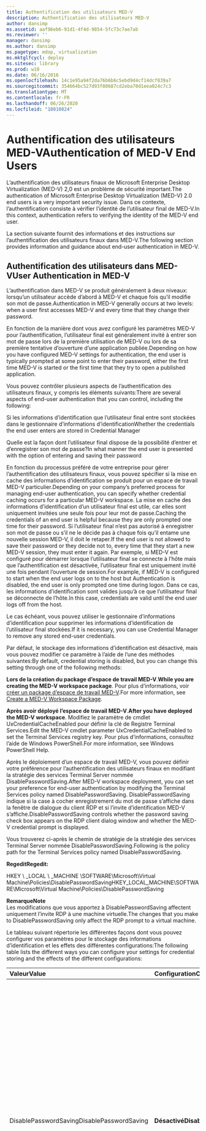 ```yaml
---
title: Authentification des utilisateurs MED-V
description: Authentification des utilisateurs MED-V
author: dansimp
ms.assetid: aaf96eb6-91d1-4f4d-9854-5fc73c7ae7ab
ms.reviewer: ''
manager: dansimp
ms.author: dansimp
ms.pagetype: mdop, virtualization
ms.mktglfcycl: deploy
ms.sitesec: library
ms.prod: w10
ms.date: 06/16/2016
ms.openlocfilehash: 14c1e95a94f2da76b6b6c5ebd9d4cf14dcf839a7
ms.sourcegitcommit: 354664bc527d93f80687cd2eba70d1eea024c7c3
ms.translationtype: MT
ms.contentlocale: fr-FR
ms.lasthandoff: 06/26/2020
ms.locfileid: "10810824"
---
```

# <span data-ttu-id="f5f29-103">Authentification des utilisateurs MED-V</span><span class="sxs-lookup"><span data-stu-id="f5f29-103">Authentication of MED-V End Users</span></span>


<span data-ttu-id="f5f29-104">L’authentification des utilisateurs finaux de Microsoft Enterprise Desktop Virtualization (MED-V) 2,0 est un problème de sécurité important.</span><span class="sxs-lookup"><span data-stu-id="f5f29-104">The authentication of Microsoft Enterprise Desktop Virtualization (MED-V) 2.0 end users is a very important security issue.</span></span> <span data-ttu-id="f5f29-105">Dans ce contexte, l’authentification consiste à vérifier l’identité de l’utilisateur final de MED-V.</span><span class="sxs-lookup"><span data-stu-id="f5f29-105">In this context, authentication refers to verifying the identity of the MED-V end user.</span></span>

<span data-ttu-id="f5f29-106">La section suivante fournit des informations et des instructions sur l’authentification des utilisateurs finaux dans MED-V.</span><span class="sxs-lookup"><span data-stu-id="f5f29-106">The following section provides information and guidance about end-user authentication in MED-V.</span></span>

## <span data-ttu-id="f5f29-107">Authentification des utilisateurs dans MED-V</span><span class="sxs-lookup"><span data-stu-id="f5f29-107">User Authentication in MED-V</span></span>


<span data-ttu-id="f5f29-108">L’authentification dans MED-V se produit généralement à deux niveaux: lorsqu’un utilisateur accède d’abord à MED-V et chaque fois qu’il modifie son mot de passe.</span><span class="sxs-lookup"><span data-stu-id="f5f29-108">Authentication in MED-V generally occurs at two levels: when a user first accesses MED-V and every time that they change their password.</span></span>

<span data-ttu-id="f5f29-109">En fonction de la manière dont vous avez configuré les paramètres MED-V pour l’authentification, l’utilisateur final est généralement invité à entrer son mot de passe lors de la première utilisation de MED-V ou lors de sa première tentative d’ouverture d’une application publiée.</span><span class="sxs-lookup"><span data-stu-id="f5f29-109">Depending on how you have configured MED-V settings for authentication, the end user is typically prompted at some point to enter their password, either the first time MED-V is started or the first time that they try to open a published application.</span></span>

<span data-ttu-id="f5f29-110">Vous pouvez contrôler plusieurs aspects de l’authentification des utilisateurs finaux, y compris les éléments suivants:</span><span class="sxs-lookup"><span data-stu-id="f5f29-110">There are several aspects of end-user authentication that you can control, including the following:</span></span>

<span data-ttu-id="f5f29-111">Si les informations d’identification que l’utilisateur final entre sont stockées dans le gestionnaire d’informations d’identification</span><span class="sxs-lookup"><span data-stu-id="f5f29-111">Whether the credentials the end user enters are stored in Credential Manager</span></span>

<span data-ttu-id="f5f29-112">Quelle est la façon dont l’utilisateur final dispose de la possibilité d’entrer et d’enregistrer son mot de passe?</span><span class="sxs-lookup"><span data-stu-id="f5f29-112">In what manner the end user is presented with the option of entering and saving their password</span></span>

<span data-ttu-id="f5f29-113">En fonction du processus préféré de votre entreprise pour gérer l’authentification des utilisateurs finaux, vous pouvez spécifier si la mise en cache des informations d’identification se produit pour un espace de travail MED-V particulier.</span><span class="sxs-lookup"><span data-stu-id="f5f29-113">Depending on your company’s preferred process for managing end-user authentication, you can specify whether credential caching occurs for a particular MED-V workspace.</span></span> <span data-ttu-id="f5f29-114">La mise en cache des informations d’identification d’un utilisateur final est utile, car elles sont uniquement invitées une seule fois pour leur mot de passe.</span><span class="sxs-lookup"><span data-stu-id="f5f29-114">Caching the credentials of an end user is helpful because they are only prompted one time for their password.</span></span> <span data-ttu-id="f5f29-115">Si l’utilisateur final n’est pas autorisé à enregistrer son mot de passe ou s’il ne le décide pas à chaque fois qu’il entame une nouvelle session MED-V, il doit le retaper.</span><span class="sxs-lookup"><span data-stu-id="f5f29-115">If the end user is not allowed to save their password or they decide not to, every time that they start a new MED-V session, they must enter it again.</span></span> <span data-ttu-id="f5f29-116">Par exemple, si MED-V est configuré pour démarrer lorsque l’utilisateur final se connecte à l’hôte mais que l’authentification est désactivée, l’utilisateur final est uniquement invité une fois pendant l’ouverture de session.</span><span class="sxs-lookup"><span data-stu-id="f5f29-116">For example, if MED-V is configured to start when the end user logs on to the host but Authentication is disabled, the end user is only prompted one time during logon.</span></span> <span data-ttu-id="f5f29-117">Dans ce cas, les informations d’identification sont valides jusqu’à ce que l’utilisateur final se déconnecte de l’hôte.</span><span class="sxs-lookup"><span data-stu-id="f5f29-117">In this case, credentials are valid until the end user logs off from the host.</span></span>

<span data-ttu-id="f5f29-118">Le cas échéant, vous pouvez utiliser le gestionnaire d’informations d’identification pour supprimer les informations d’identification de l’utilisateur final stockées.</span><span class="sxs-lookup"><span data-stu-id="f5f29-118">If it is necessary, you can use Credential Manager to remove any stored end-user credentials.</span></span>

<span data-ttu-id="f5f29-119">Par défaut, le stockage des informations d’identification est désactivé, mais vous pouvez modifier ce paramètre à l’aide de l’une des méthodes suivantes:</span><span class="sxs-lookup"><span data-stu-id="f5f29-119">By default, credential storing is disabled, but you can change this setting through one of the following methods:</span></span>

<span data-ttu-id="f5f29-120">**Lors de la création du package d’espace de travail MED-V**.</span><span class="sxs-lookup"><span data-stu-id="f5f29-120">**While you are creating the MED-V workspace package**.</span></span> <span data-ttu-id="f5f29-121">Pour plus d’informations, voir [créer un package d’espace de travail MED-V](create-a-med-v-workspace-package.md).</span><span class="sxs-lookup"><span data-stu-id="f5f29-121">For more information, see [Create a MED-V Workspace Package](create-a-med-v-workspace-package.md).</span></span>

<span data-ttu-id="f5f29-122">**Après avoir déployé l’espace de travail MED-V**.</span><span class="sxs-lookup"><span data-stu-id="f5f29-122">**After you have deployed the MED-V workspace**.</span></span> <span data-ttu-id="f5f29-123">Modifiez le paramètre de cmdlet UxCredentialCacheEnabled pour définir la clé de Registre Terminal Services.</span><span class="sxs-lookup"><span data-stu-id="f5f29-123">Edit the MED-V cmdlet parameter UxCredentialCacheEnabled to set the Terminal Services registry key.</span></span> <span data-ttu-id="f5f29-124">Pour plus d’informations, consultez l’aide de Windows PowerShell.</span><span class="sxs-lookup"><span data-stu-id="f5f29-124">For more information, see Windows PowerShell Help.</span></span>

<span data-ttu-id="f5f29-125">Après le déploiement d’un espace de travail MED-V, vous pouvez définir votre préférence pour l’authentification des utilisateurs finaux en modifiant la stratégie des services Terminal Server nommée DisablePasswordSaving.</span><span class="sxs-lookup"><span data-stu-id="f5f29-125">After MED-V workspace deployment, you can set your preference for end-user authentication by modifying the Terminal Services policy named DisablePasswordSaving.</span></span> <span data-ttu-id="f5f29-126">DisablePasswordSaving indique si la case à cocher enregistrement du mot de passe s’affiche dans la fenêtre de dialogue du client RDP et si l’invite d’identification MED-V s’affiche.</span><span class="sxs-lookup"><span data-stu-id="f5f29-126">DisablePasswordSaving controls whether the password saving check box appears on the RDP client dialog window and whether the MED-V credential prompt is displayed.</span></span>

<span data-ttu-id="f5f29-127">Vous trouverez ci-après le chemin de stratégie de la stratégie des services Terminal Server nommée DisablePasswordSaving.</span><span class="sxs-lookup"><span data-stu-id="f5f29-127">Following is the policy path for the Terminal Services policy named DisablePasswordSaving.</span></span>

**<span data-ttu-id="f5f29-128">Regedit</span><span class="sxs-lookup"><span data-stu-id="f5f29-128">Regedit:</span></span>**

<span data-ttu-id="f5f29-129">HKEY \ _LOCAL \ _MACHINE \\SOFTWARE\\Microsoft\\Virtual Machine\\Policies\\DisablePasswordSaving</span><span class="sxs-lookup"><span data-stu-id="f5f29-129">HKEY\_LOCAL\_MACHINE\\SOFTWARE\\Microsoft\\Virtual Machine\\Policies\\DisablePasswordSaving</span></span>

**<span data-ttu-id="f5f29-130">Remarque</span><span class="sxs-lookup"><span data-stu-id="f5f29-130">Note</span></span>**  
<span data-ttu-id="f5f29-131">Les modifications que vous apportez à DisablePasswordSaving affectent uniquement l’invite RDP à une machine virtuelle.</span><span class="sxs-lookup"><span data-stu-id="f5f29-131">The changes that you make to DisablePasswordSaving only affect the RDP prompt to a virtual machine.</span></span>



<span data-ttu-id="f5f29-132">Le tableau suivant répertorie les différentes façons dont vous pouvez configurer vos paramètres pour le stockage des informations d’identification et les effets des différentes configurations:</span><span class="sxs-lookup"><span data-stu-id="f5f29-132">The following table lists the different ways you can configure your settings for credential storing and the effects of the different configurations:</span></span>

<table>
<colgroup>
<col width="33%" />
<col width="33%" />
<col width="33%" />
</colgroup>
<thead>
<tr class="header">
<th align="left"><span data-ttu-id="f5f29-133">Valeur</span><span class="sxs-lookup"><span data-stu-id="f5f29-133">Value</span></span></th>
<th align="left"><span data-ttu-id="f5f29-134">Configuration</span><span class="sxs-lookup"><span data-stu-id="f5f29-134">Configuration</span></span></th>
<th align="left"><span data-ttu-id="f5f29-135">Résultat</span><span class="sxs-lookup"><span data-stu-id="f5f29-135">Result</span></span></th>
</tr>
</thead>
<tbody>
<tr class="odd">
<td align="left"><p><span data-ttu-id="f5f29-136">DisablePasswordSaving</span><span class="sxs-lookup"><span data-stu-id="f5f29-136">DisablePasswordSaving</span></span></p></td>
<td align="left"><p><strong><span data-ttu-id="f5f29-137">Désactivé</span><span class="sxs-lookup"><span data-stu-id="f5f29-137">Disabled</span></span></strong></p></td>
<td align="left"><p><span data-ttu-id="f5f29-138">L’invite MED-V est présentée et une case à cocher accepter est disponible et désactivée.</span><span class="sxs-lookup"><span data-stu-id="f5f29-138">The MED-V prompt is presented and a check box to accept is available and cleared.</span></span> <span data-ttu-id="f5f29-139">Si l’utilisateur final sélectionne la case à cocher, les informations d’identification sont mises en cache pour une utilisation ultérieure.</span><span class="sxs-lookup"><span data-stu-id="f5f29-139">If the end user selects the check box, credentials are cached for subsequent use.</span></span> <span data-ttu-id="f5f29-140">L’utilisateur final a également l’avantage d’être invité uniquement à l’expiration du mot de passe.</span><span class="sxs-lookup"><span data-stu-id="f5f29-140">The end user also has the benefit of only being prompted when the password expires.</span></span></p>
<p></p></td>
</tr>
<tr class="even">
<td align="left"><p></p></td>
<td align="left"><p></p></td>
<td align="left"><p><span data-ttu-id="f5f29-141">Si l’utilisateur n’a pas activé la case à cocher, l’invite du client Connexion Bureau à distance (RDC) est présentée à la place de l’invite MED-V et la case à cocher accepter est désactivée.</span><span class="sxs-lookup"><span data-stu-id="f5f29-141">If the end user does not select the check box, the Remote Desktop Connection (RDC) Client prompt is presented instead of the MED-V prompt, and the check box to accept is cleared.</span></span> <span data-ttu-id="f5f29-142">Si l’utilisateur final sélectionne la case à cocher, les informations d’identification du client de RDC sont stockées pour une utilisation ultérieure.</span><span class="sxs-lookup"><span data-stu-id="f5f29-142">If the end user selects the check box, the RDC Client credential is stored for later use.</span></span></p>
<div class="alert">
<strong><span data-ttu-id="f5f29-143">Important</span><span class="sxs-lookup"><span data-stu-id="f5f29-143">Important</span></span></strong><br/><p><span data-ttu-id="f5f29-144">RDC ne valide pas les informations d’identification à l’entrée de l’utilisateur final.</span><span class="sxs-lookup"><span data-stu-id="f5f29-144">RDC does not validate credentials when the end user enters them.</span></span> <span data-ttu-id="f5f29-145">Si l’utilisateur final met en cache les informations d’identification par le biais de l’invite CBD, il est possible que des informations d’identification incorrectes soient stockées.</span><span class="sxs-lookup"><span data-stu-id="f5f29-145">If the end user caches the credentials through the RDC prompt, there is a risk that incorrect credentials might be stored.</span></span> <span data-ttu-id="f5f29-146">Dans ce cas, vous devez supprimer les informations d’identification incorrectes dans le gestionnaire d’informations d’identification Windows.</span><span class="sxs-lookup"><span data-stu-id="f5f29-146">In this case, the incorrect credentials must be deleted in the Windows Credential Manager.</span></span></p>
</div>
<div>

</div></td>
</tr>
<tr class="odd">
<td align="left"><p><span data-ttu-id="f5f29-147">DisablePasswordSaving</span><span class="sxs-lookup"><span data-stu-id="f5f29-147">DisablePasswordSaving</span></span></p></td>
<td align="left"><p><strong><span data-ttu-id="f5f29-148">Activé</span><span class="sxs-lookup"><span data-stu-id="f5f29-148">Enabled</span></span></strong></p></td>
<td align="left"><div class="alert">
<strong><span data-ttu-id="f5f29-149">Remarque</span><span class="sxs-lookup"><span data-stu-id="f5f29-149">Note</span></span></strong><br/><p><span data-ttu-id="f5f29-150">Cette configuration est plus sécurisée, car elle ne permet pas aux informations d’identification de l’utilisateur final d’être mises en cache.</span><span class="sxs-lookup"><span data-stu-id="f5f29-150">This configuration is more secure because it does not allow end user credentials to be cached.</span></span></p>
</div>
<div>

</div></td>
</tr>
</tbody>
</table>



<span data-ttu-id="f5f29-151">Par défaut, l’installation de MED-V définit une clé de Registre dans l’invité pour supprimer l’invite «mot de passe sur le point d’expirer».</span><span class="sxs-lookup"><span data-stu-id="f5f29-151">By default, the MED-V installation sets a registry key in the guest to suppress the "password about to expire" prompt.</span></span> <span data-ttu-id="f5f29-152">L’utilisateur final est invité à entrer un mot de passe pour la modification du mot de passe sur l’hôte.</span><span class="sxs-lookup"><span data-stu-id="f5f29-152">The end user is only prompted for a password change on the host.</span></span> <span data-ttu-id="f5f29-153">Les informations d’identification mises à jour sur l’hôte sont transmises à l’invité.</span><span class="sxs-lookup"><span data-stu-id="f5f29-153">Credentials that are updated on the host are passed to the guest.</span></span>

**<span data-ttu-id="f5f29-154">Vigilance</span><span class="sxs-lookup"><span data-stu-id="f5f29-154">Caution</span></span>**  
<span data-ttu-id="f5f29-155">Si vous utilisez une stratégie de groupe dans votre environnement, sachez qu’elle peut remplacer la clé de Registre à l’origine de la réapparition des invites de mot de passe.</span><span class="sxs-lookup"><span data-stu-id="f5f29-155">If you use Group Policy in your environment, know that it can override the registry key causing the password prompts from the guest to reappear.</span></span>



### <span data-ttu-id="f5f29-156">Problèmes de sécurité liés à l’authentification</span><span class="sxs-lookup"><span data-stu-id="f5f29-156">Security Concerns with Authentication</span></span>

<span data-ttu-id="f5f29-157">Même si la mise en cache des informations d’identification de l’utilisateur final offre une meilleure utilisation de l’utilisateur, vous devez connaître les risques liés.</span><span class="sxs-lookup"><span data-stu-id="f5f29-157">Even though caching the end user’s credentials provides the best user experience, you must be aware of the risks involved.</span></span>

<span data-ttu-id="f5f29-158">Lorsque la mise en cache des informations d’identification est activée, les informations d’identification de domaine de l’utilisateur final sont stockées dans un format réversible dans le gestionnaire d’informations d’identification Windows.</span><span class="sxs-lookup"><span data-stu-id="f5f29-158">When credential caching is enabled, the end user’s domain credential is stored in a reversible format within the Windows Credential Manager.</span></span> <span data-ttu-id="f5f29-159">Par conséquent, un attaquant peut écrire un outil qui s’exécute comme un processus de niveau système ou un processus utilisateur final, et qui récupère les informations d’identification de l’utilisateur final.</span><span class="sxs-lookup"><span data-stu-id="f5f29-159">As a result, an attacker could write a tool that runs as either a system level process or an end user process and that retrieves the end user's credentials.</span></span> <span data-ttu-id="f5f29-160">Vous pouvez limiter ce risque uniquement en définissant DisablePasswordSaving sur **Enabled**.</span><span class="sxs-lookup"><span data-stu-id="f5f29-160">You can only lessen this risk by setting DisablePasswordSaving to **Enabled**.</span></span>

<span data-ttu-id="f5f29-161">Ce problème existe lorsque l’authentification MED-V est désactivée, mais que le paramètre de stratégie des services Terminal Server est activé.</span><span class="sxs-lookup"><span data-stu-id="f5f29-161">This same concern exists when MED-V authentication is disabled but the Terminal Services policy setting is enabled.</span></span>

## <span data-ttu-id="f5f29-162">Rubriques connexes</span><span class="sxs-lookup"><span data-stu-id="f5f29-162">Related topics</span></span>


[<span data-ttu-id="f5f29-163">Meilleures pratiques de sécurité pour les opérations de MED-V</span><span class="sxs-lookup"><span data-stu-id="f5f29-163">Security Best Practices for MED-V Operations</span></span>](security-best-practices-for-med-v-operations.md)









